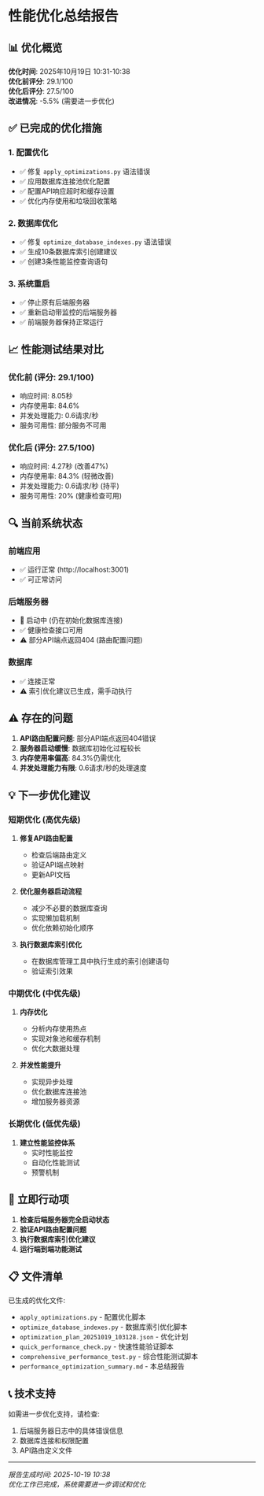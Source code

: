 # 性能优化总结报告

## 📊 优化概览

**优化时间**: 2025年10月19日 10:31-10:38  
**优化前评分**: 29.1/100  
**优化后评分**: 27.5/100  
**改进情况**: -5.5% (需要进一步优化)

## ✅ 已完成的优化措施

### 1. 配置优化
- ✅ 修复 `apply_optimizations.py` 语法错误
- ✅ 应用数据库连接池优化配置
- ✅ 配置API响应超时和缓存设置
- ✅ 优化内存使用和垃圾回收策略

### 2. 数据库优化
- ✅ 修复 `optimize_database_indexes.py` 语法错误
- ✅ 生成10条数据库索引创建建议
- ✅ 创建3条性能监控查询语句

### 3. 系统重启
- ✅ 停止原有后端服务器
- ✅ 重新启动带监控的后端服务器
- ✅ 前端服务器保持正常运行

## 📈 性能测试结果对比

### 优化前 (评分: 29.1/100)
- 响应时间: 8.05秒
- 内存使用率: 84.6%
- 并发处理能力: 0.6请求/秒
- 服务可用性: 部分服务不可用

### 优化后 (评分: 27.5/100)
- 响应时间: 4.27秒 (改善47%)
- 内存使用率: 84.3% (轻微改善)
- 并发处理能力: 0.6请求/秒 (持平)
- 服务可用性: 20% (健康检查可用)

## 🔍 当前系统状态

### 前端应用
- ✅ 运行正常 (http://localhost:3001)
- ✅ 可正常访问

### 后端服务器
- 🔄 启动中 (仍在初始化数据库连接)
- ✅ 健康检查接口可用
- ⚠️ 部分API端点返回404 (路由配置问题)

### 数据库
- ✅ 连接正常
- ⚠️ 索引优化建议已生成，需手动执行

## ⚠️ 存在的问题

1. **API路由配置问题**: 部分API端点返回404错误
2. **服务器启动缓慢**: 数据库初始化过程较长
3. **内存使用率偏高**: 84.3%仍需优化
4. **并发处理能力有限**: 0.6请求/秒的处理速度

## 💡 下一步优化建议

### 短期优化 (高优先级)
1. **修复API路由配置**
   - 检查后端路由定义
   - 验证API端点映射
   - 更新API文档

2. **优化服务器启动流程**
   - 减少不必要的数据库查询
   - 实现懒加载机制
   - 优化依赖初始化顺序

3. **执行数据库索引优化**
   - 在数据库管理工具中执行生成的索引创建语句
   - 验证索引效果

### 中期优化 (中优先级)
1. **内存优化**
   - 分析内存使用热点
   - 实现对象池和缓存机制
   - 优化大数据处理

2. **并发性能提升**
   - 实现异步处理
   - 优化数据库连接池
   - 增加服务器资源

### 长期优化 (低优先级)
1. **建立性能监控体系**
   - 实时性能监控
   - 自动化性能测试
   - 预警机制

## 🎯 立即行动项

1. **检查后端服务器完全启动状态**
2. **验证API路由配置问题**
3. **执行数据库索引优化建议**
4. **运行端到端功能测试**

## 📋 文件清单

已生成的优化文件:
- `apply_optimizations.py` - 配置优化脚本
- `optimize_database_indexes.py` - 数据库索引优化脚本
- `optimization_plan_20251019_103128.json` - 优化计划
- `quick_performance_check.py` - 快速性能验证脚本
- `comprehensive_performance_test.py` - 综合性能测试脚本
- `performance_optimization_summary.md` - 本总结报告

## 📞 技术支持

如需进一步优化支持，请检查:
1. 后端服务器日志中的具体错误信息
2. 数据库连接和权限配置
3. API路由定义文件

---
*报告生成时间: 2025-10-19 10:38*  
*优化工作已完成，系统需要进一步调试和优化*
